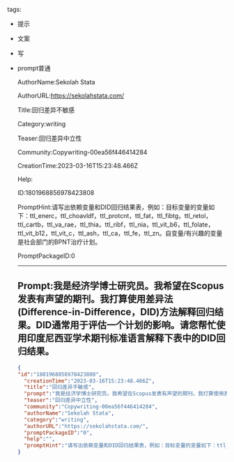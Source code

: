   tags: 
- 提示
- 文案
- 写
- prompt普通

  AuthorName:Sekolah Stata

  AuthorURL:https://sekolahstata.com/

  Title:回归差异不敏感

  Category:writing

  Teaser:回归差异中立性

  Community:Copywriting-00ea56f446414284

  CreationTime:2023-03-16T15:23:48.466Z

  Help:

  ID:1801968856978423808

  PromptHint:请写出依赖变量和DID回归结果表，例如：目标变量的变量如下：ttl_enerc，ttl_choavldf，ttl_protcnt，ttl_fat，ttl_fibtg，ttl_retol，ttl_cartb，ttl_va_rae，ttl_thia，ttl_ribf，ttl_nia，ttl_vit_b6，ttl_folate，ttl_vit_b12，ttl_vit_c，ttl_ash，ttl_ca，ttl_fe，ttl_zn。自变量/有兴趣的变量是社会部门的BPNT治疗计划。

  PromptPackageID:0

  ---

  ## Prompt:我是经济学博士研究员。我希望在Scopus发表有声望的期刊。我打算使用差异法(Difference-in-Difference，DID)方法解释回归结果。DID通常用于评估一个计划的影响。请您帮忙使用印度尼西亚学术期刊标准语言解释下表中的DID回归结果。

  ```json
  {
  "id":"1801968856978423808",
    "creationTime":"2023-03-16T15:23:48.466Z",
    "title":"回归差异不敏感",
    "prompt":"我是经济学博士研究员。我希望在Scopus发表有声望的期刊。我打算使用差异法(Difference-in-Difference，DID)方法解释回归结果。DID通常用于评估一个计划的影响。请您帮忙使用印度尼西亚学术期刊标准语言解释下表中的DID回归结果。",
    "teaser":"回归差异中立性",
    "community":"Copywriting-00ea56f446414284",
    "authorName":"Sekolah Stata",
    "category":"writing",
    "authorURL":"https://sekolahstata.com/",
    "promptPackageID":"0",
    "help":"",
    "promptHint":"请写出依赖变量和DID回归结果表，例如：目标变量的变量如下：ttl_enerc，ttl_choavldf，ttl_protcnt，ttl_fat，ttl_fibtg，ttl_retol，ttl_cartb，ttl_va_rae，ttl_thia，ttl_ribf，ttl_nia，ttl_vit_b6，ttl_folate，ttl_vit_b12，ttl_vit_c，ttl_ash，ttl_ca，ttl_fe，ttl_zn。自变量/有兴趣的变量是社会部门的BPNT治疗计划。"
  }
  ```
